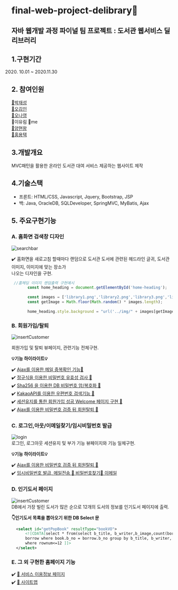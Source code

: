 # final-web-project-delibrary📖
## 자바 웹개발 과정 파이널 팀 프로젝트 : 도서관 웹서비스 딜리브러리
  
## 1.구현기간
2020. 10.01 ~ 2020.11.30
  
## 2. 참여인원 
[📘박재성](https://github.com/wotjd0860)  
[📗오김인](https://github.com/inhalin)  
[📒오나영](https://github.com/ohna93)  
📙이유림 👋me  
[📓양현왕](https://github.com/YangHyeonWang)  
[📔홍용택](https://github.com/yongtaek12)  
  
## 3.개발개요
MVC패턴을 활용한 온라인 도서관 대여 서비스 제공하는 웹사이트 제작 
  
## 4.기술스택
  - 프론트: HTML/CSS, Javascript, Jquery, Bootstrap, JSP
  - 백: Java, OracleDB, SQLDeveloper, SpringMVC, MyBatis, Ajax
  
## 5. 주요구현기능

  ### A. 홈화면 검색창 디자인  
  
  ![searchbar](delibraryGIF/01.home.gif)
  
  ✔️ 홈화면을 새로고침 할때마다 랜덤으로 도서관 도서에 관련된 헤드라인 글귀, 
  도서관 이미지, 이미지에 맞는 장소가  
  나오는 디자인을 구현.  
  
  ```javascript 
   //홈헤딩 이미지 랜덤출력 구현예시
         const home_heading = document.getElementById('home-heading');
      
         const images = ['library1.png','library2.png','library3.png','library4.png','library5.png','library6.png','library7.png','library8.jpg'];
         const getImage = Math.floor(Math.random() * images.length);
         
         home_heading.style.background = "url('../img/" + images[getImage] + "')";
  ```
  
    
  
  ### B. 회원가입/탈퇴
  ![insertCustomer](delibraryGIF/02.join.gif)
  
  회원가입 및 탈퇴 뷰페이지, 관련기능 전체구현.  
  
  **💡기능 하이라이트💡**
    
   ✔️ [Ajax를 이용한 메일 중복확인 기능🔗](https://github.com/yurimnim/final-web-project-delibrary/blob/main/delibraryGIF/03.join_01.gif)  
   ✔️ [정규식을 이용한 비밀번호 유효성 검사 🔗](https://github.com/yurimnim/final-web-project-delibrary/blob/main/delibraryGIF/04.join_02.gif)  
   ✔️ [Sha256 을 이용한 DB 비밀번호 암/복호화 🔗](https://github.com/yurimnim/final-web-project-delibrary/blob/main/delibraryGIF/12.sha.png)  
   ✔️ [KakaoAPI를 이용한 우편번호 검색기능 🔗](https://github.com/yurimnim/final-web-project-delibrary/blob/main/delibraryGIF/05.join_04.gif)  
   ✔️ [세션유지를 통한 회원가입 성공 Welcome 페이지 구현 🔗](https://github.com/yurimnim/final-web-project-delibrary/blob/main/delibraryGIF/06.join_05.gif)  
   ✔️ [Ajax를 이용한 비밀번호 검증 뒤 회원탈퇴 🔗](https://github.com/yurimnim/final-web-project-delibrary/blob/main/delibraryGIF/08.out.gif)  
     
   
  ### C. 로그인,아웃/이메일찾기/임시비밀번호 발급  
  
  ![login](delibraryGIF/07.login.gif)  
  로그인, 로그아웃 세션유지 및 부가 기능 뷰페이지와 기능 일체구현.  
    
      
   **💡기능 하이라이트💡**
    
   ✔️ [Ajax를 이용한 비밀번호 검증 뒤 회원탈퇴 🔗](https://github.com/yurimnim/final-web-project-delibrary/blob/main/delibraryGIF/09.email.gif)  
   ✔️ [임시비밀번호 발급, 메일전송 🔗 비밀번호찾기](https://github.com/yurimnim/final-web-project-delibrary/blob/main/delibraryGIF/09.pwd.gif)[🔗 이메일](https://github.com/yurimnim/final-web-project-delibrary/blob/main/delibraryGIF/10.pwdmail.gif) 
   
  
 ### D. 인기도서 페이지  
 ![insertCustomer](delibraryGIF/10.pop.gif)  
  DB에서 가장 빌린 도서가 많은 순으로 12개의 도서의 정보를 인기도서 페이지에 출력.  
   
  **👇인기도서 목록을 뽑아오기 위한 DB Select 문**
  ```xml
	<select id="getPopBook" resultType="bookVO">
		<![CDATA[select * from(select b_title, b_writer,b_image,count(bor_no) from book, 
		borrow where book.b_no = borrow.b_no group by b_title, b_writer, b_image order by count(bor_no) desc) 
		where rownum<=12 ]]>
	</select>
```
  
  
 ### E. 그 외 구현한 홈페이지 기능
   
   ✔️ [🔗 서비스 이용정보 페이지](https://github.com/yurimnim/final-web-project-delibrary/blob/main/delibraryGIF/11.etc_1.gif)  
   ✔️ [🔗 사이트맵](https://github.com/yurimnim/final-web-project-delibrary/blob/main/delibraryGIF/11.etc_2.gif)
 
 




  
  
  
  
  
  
  
   
 
     
   
  


